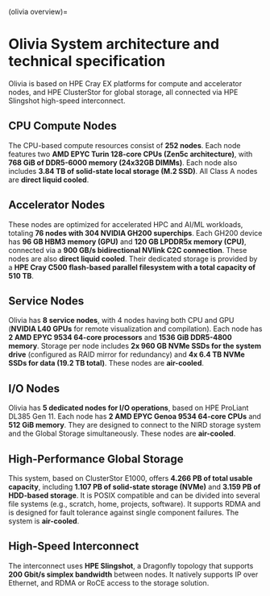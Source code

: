 (olivia overview)=

# Olivia System architecture and technical specification
          
Olivia is based on HPE Cray EX platforms for compute and accelerator nodes, and HPE ClusterStor for global storage, all connected via HPE Slingshot high-speed interconnect.
          
## CPU Compute Nodes
        
The CPU-based compute resources consist of **252 nodes**. Each node features two **AMD EPYC Turin 128-core CPUs (Zen5c architecture)**, with **768 GiB of DDR5-6000 memory (24x32GB DIMMs)**. Each node also includes **3.84 TB of solid-state local storage (M.2 SSD)**. All Class A nodes are **direct liquid cooled**.

## Accelerator Nodes
    
These nodes are optimized for accelerated HPC and AI/ML workloads, totaling **76 nodes with 304 NVIDIA GH200 superchips**. Each GH200 device has **96 GB HBM3 memory (GPU)** and **120 GB LPDDR5x memory (CPU)**, connected via a **900 GB/s bidirectional NVlink C2C connection**. These nodes are also **direct liquid cooled**. Their dedicated storage is provided by a **HPE Cray C500 flash-based parallel filesystem with a total capacity of 510 TB**.
    
    
## Service Nodes
    
Olivia has **8 service nodes**, with 4 nodes having both CPU and GPU (**NVIDIA L40 GPUs** for remote visualization and compilation). Each node has **2 AMD EPYC 9534 64-core processors** and **1536 GiB DDR5-4800 memory**. Storage per node includes **2x 960 GB NVMe SSDs for the system drive** (configured as RAID mirror for redundancy) and **4x 6.4 TB NVMe SSDs for data (19.2 TB total)**. These nodes are **air-cooled**.

## I/O Nodes

Olivia has **5 dedicated nodes for I/O operations**, based on HPE ProLiant DL385 Gen 11. Each node has **2 AMD EPYC Genoa 9534 64-core CPUs** and **512 GiB memory**. They are designed to connect to the NIRD storage system and the Global Storage simultaneously. These nodes are **air-cooled**.

## High-Performance Global Storage

This system, based on ClusterStor E1000, offers **4.266 PB of total usable capacity**, including **1.107 PB of solid-state storage (NVMe)** and **3.159 PB of HDD-based storage**. It is POSIX compatible and can be divided into several file systems (e.g., scratch, home, projects, software). It supports RDMA and is designed for fault tolerance against single component failures. The system is **air-cooled**.

## High-Speed Interconnect

The interconnect uses **HPE Slingshot**, a Dragonfly topology that supports **200 Gbit/s simplex bandwidth** between nodes. It natively supports IP over Ethernet, and RDMA or RoCE access to the storage solution.





